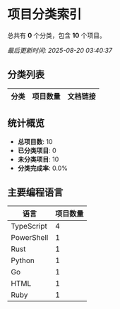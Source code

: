 # 项目分类索引

总共有 **0** 个分类，包含 **10** 个项目。

*最后更新时间: 2025-08-20 03:40:37*

## 分类列表

| 分类 | 项目数量 | 文档链接 |
|------|----------|----------|

## 统计概览

- **总项目数**: 10
- **已分类项目**: 0
- **未分类项目**: 10
- **分类完成率**: 0.0%

## 主要编程语言

| 语言 | 项目数量 |
|------|----------|
| TypeScript | 4 |
| PowerShell | 1 |
| Rust | 1 |
| Python | 1 |
| Go | 1 |
| HTML | 1 |
| Ruby | 1 |

